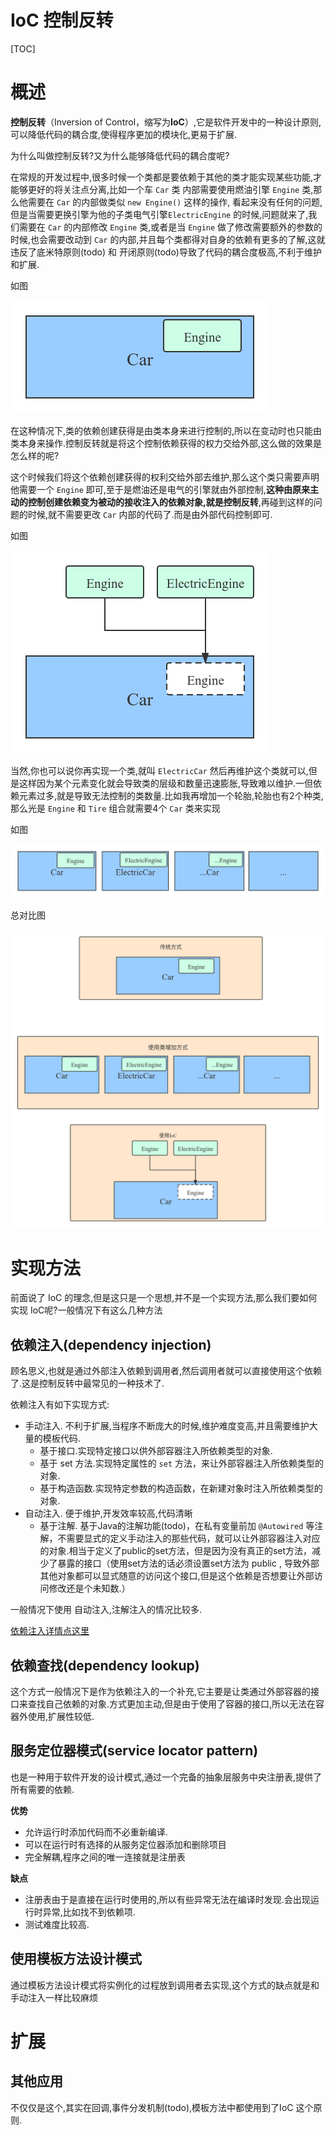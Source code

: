 # IoC 控制反转

[TOC]

# 概述

**控制反转**（Inversion of Control，缩写为**IoC**）,它是软件开发中的一种设计原则,可以降低代码的耦合度,使得程序更加的模块化,更易于扩展.

为什么叫做控制反转?又为什么能够降低代码的耦合度呢?

在常规的开发过程中,很多时候一个类都是要依赖于其他的类才能实现某些功能,才能够更好的将关注点分离,比如一个车 `Car` 类 内部需要使用燃油引擎 `Engine` 类,那么他需要在 `Car` 的内部做类似 `new Engine()` 这样的操作, 看起来没有任何的问题,但是当需要更换引擎为他的子类电气引擎`ElectricEngine` 的时候,问题就来了,我们需要在 `Car` 的内部修改  `Engine`  类,或者是当 `Engine` 做了修改需要额外的参数的时候,也会需要改动到 `Car` 的内部,并且每个类都得对自身的依赖有更多的了解,这就违反了底米特原则(todo) 和 开闭原则(todo)导致了代码的耦合度极高,不利于维护和扩展.

如图

![](res/no-ioc.png)



在这种情况下,类的依赖创建获得是由类本身来进行控制的,所以在变动时也只能由类本身来操作.控制反转就是将这个控制依赖获得的权力交给外部,这么做的效果是怎么样的呢?

这个时候我们将这个依赖创建获得的权利交给外部去维护,那么这个类只需要声明他需要一个 `Engine` 即可,至于是燃油还是电气的引擎就由外部控制,**这种由原来主动的控制创建依赖变为被动的接收注入的依赖对象,就是控制反转**,再碰到这样的问题的时候,就不需要更改 `Car` 内部的代码了.而是由外部代码控制即可.

如图

![](res/ioc.png)

当然,你也可以说你再实现一个类,就叫 `ElectricCar` 然后再维护这个类就可以,但是这样因为某个元素变化就会导致类的层级和数量迅速膨胀,导致难以维护.一但依赖元素过多,就是导致无法控制的类数量.比如我再增加一个轮胎,轮胎也有2个种类,那么光是 `Engine` 和 `Tire` 组合就需要4个 `Car` 类来实现

如图

![](res/multi-class.png)





总对比图

![](res/ioc-compare.png)



# 实现方法

前面说了 IoC 的理念,但是这只是一个思想,并不是一个实现方法,那么我们要如何实现 IoC呢?一般情况下有这么几种方法

## 依赖注入(dependency injection)

顾名思义,也就是通过外部注入依赖到调用者,然后调用者就可以直接使用这个依赖了.这是控制反转中最常见的一种技术了.

依赖注入有如下实现方式:

- 手动注入. 不利于扩展,当程序不断庞大的时候,维护难度变高,并且需要维护大量的模板代码.
  - 基于接口.实现特定接口以供外部容器注入所依赖类型的对象.
  - 基于 set 方法.实现特定属性的 `set` 方法，来让外部容器注入所依赖类型的对象.
  - 基于构造函数.实现特定参数的构造函数，在新建对象时注入所依赖类型的对象.
- 自动注入. 便于维护,开发效率较高,代码清晰
  - 基于注解. 基于Java的注解功能(todo)，在私有变量前加 `@Autowired` 等注解，不需要显式的定义手动注入的那些代码，就可以让外部容器注入对应的对象.相当于定义了public的set方法，但是因为没有真正的set方法，减少了暴露的接口（使用set方法的话必须设置set方法为 public , 导致外部其他对象都可以显式随意的访问这个接口,但是这个依赖是否想要让外部访问修改还是个未知数.）

一般情况下使用 自动注入,注解注入的情况比较多.

[依赖注入详情点这里]()



## 依赖查找(dependency lookup)

这个方式一般情况下是作为依赖注入的一个补充,它主要是让类通过外部容器的接口来查找自己依赖的对象.方式更加主动,但是由于使用了容器的接口,所以无法在容器外使用,扩展性较低.





## 服务定位器模式(service locator pattern)

也是一种用于软件开发的设计模式,通过一个完备的抽象层服务中央注册表,提供了所有需要的依赖.

**优势**

- 允许运行时添加代码而不必重新编译.
- 可以在运行时有选择的从服务定位器添加和删除项目
- 完全解耦,程序之间的唯一连接就是注册表

**缺点**

- 注册表由于是直接在运行时使用的,所以有些异常无法在编译时发现.会出现运行时异常,比如找不到依赖项.
- 测试难度比较高.



## 使用模板方法设计模式

通过模板方法设计模式将实例化的过程放到调用者去实现,这个方式的缺点就是和手动注入一样比较麻烦









# 扩展

## 其他应用

不仅仅是这个,其实在回调,事件分发机制(todo),模板方法中都使用到了IoC 这个原则.











